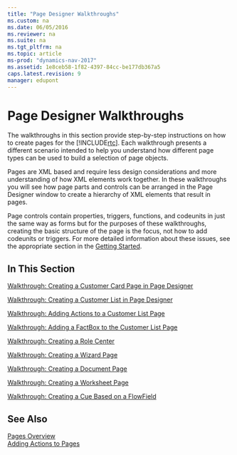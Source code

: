 ```yaml
---
title: "Page Designer Walkthroughs"
ms.custom: na
ms.date: 06/05/2016
ms.reviewer: na
ms.suite: na
ms.tgt_pltfrm: na
ms.topic: article
ms-prod: "dynamics-nav-2017"
ms.assetid: 1e8ceb58-1f82-4397-84cc-be177db367a5
caps.latest.revision: 9
manager: edupont
---
```

# Page Designer Walkthroughs
The walkthroughs in this section provide step\-by\-step instructions on how to create pages for the [!INCLUDE[rtc](includes/rtc_md.md)]. Each walkthrough presents a different scenario intended to help you understand how different page types can be used to build a selection of page objects.  
  
 Pages are XML based and require less design considerations and more understanding of how XML elements work together. In these walkthroughs you will see how page parts and controls can be arranged in the Page Designer window to create a hierarchy of XML elements that result in pages.  
  
 Page controls contain properties, triggers, functions, and codeunits in just the same way as forms but for the purposes of these walkthroughs, creating the basic structure of the page is the focus, not how to add codeunits or triggers. For more detailed information about these issues, see the appropriate section in the [Getting Started](Getting-Started.md).  
  
## In This Section  
 [Walkthrough: Creating a Customer Card Page in Page Designer](../Topic/Walkthrough:%20Creating%20a%20Customer%20Card%20Page%20in%20Page%20Designer.md)  
  
 [Walkthrough: Creating a Customer List in Page Designer](../Topic/Walkthrough:%20Creating%20a%20Customer%20List%20in%20Page%20Designer.md)  
  
 [Walkthrough: Adding Actions to a Customer List Page](../Topic/Walkthrough:%20Adding%20Actions%20to%20a%20Customer%20List%20Page.md)  
  
 [Walkthrough: Adding a FactBox to the Customer List Page](../Topic/Walkthrough:%20Adding%20a%20FactBox%20to%20the%20Customer%20List%20Page.md)  
  
 [Walkthrough: Creating a Role Center](../Topic/Walkthrough:%20Creating%20a%20Role%20Center.md)  
  
 [Walkthrough: Creating a Wizard Page](../Topic/Walkthrough:%20Creating%20a%20Wizard%20Page.md)  
  
 [Walkthrough: Creating a Document Page](../Topic/Walkthrough:%20Creating%20a%20Document%20Page.md)  
  
 [Walkthrough: Creating a Worksheet Page](../Topic/Walkthrough:%20Creating%20a%20Worksheet%20Page.md)  
  
 [Walkthrough: Creating a Cue Based on a FlowField](../Topic/Walkthrough:%20Creating%20a%20Cue%20Based%20on%20a%20FlowField.md)  
  
## See Also  
 [Pages Overview](Pages-Overview.md)   
 [Adding Actions to Pages](Adding-Actions-to-Pages.md)